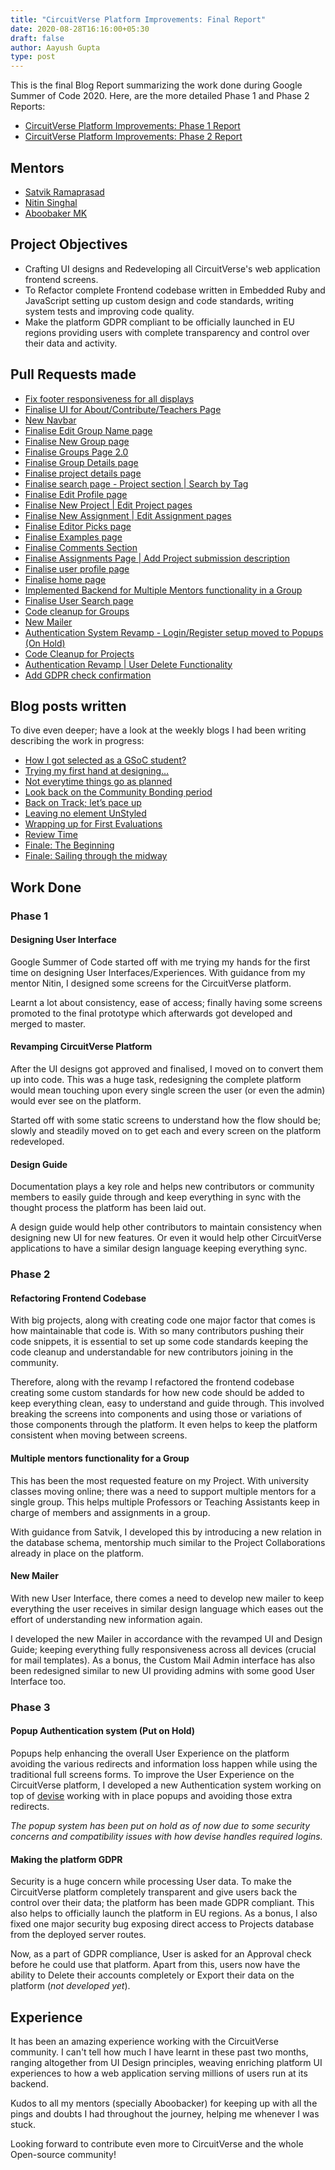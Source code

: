 ```yaml
---
title: "CircuitVerse Platform Improvements: Final Report"
date: 2020-08-28T16:16:00+05:30
draft: false
author: Aayush Gupta
type: post
---
```


This is the final Blog Report summarizing the work done during Google Summer of Code 2020.
Here, are the more detailed Phase 1 and Phase 2 Reports:
* [CircuitVerse Platform Improvements: Phase 1 Report](https://cvblog.netlify.app/posts/aayush_phase_1_report/)
* [CircuitVerse Platform Improvements: Phase 2 Report](https://cvblog.netlify.app/posts/aayush_phase_2_report/)

## Mentors
* [Satvik Ramaprasad](https://github.com/satu0king)
* [Nitin Singhal](https://github.com/nitin10s)
* [Aboobaker MK](https://github.com/tachyons)

## Project Objectives
* Crafting UI designs and Redeveloping all CircuitVerse's web application frontend screens.
* To Refactor complete Frontend codebase written in Embedded Ruby and JavaScript setting up custom design and code standards, writing system tests and improving code quality.
* Make the platform GDPR compliant to be officially launched in EU regions providing users with complete transparency and control over their data and activity.

## Pull Requests made
* [Fix footer responsiveness for all displays](https://github.com/CircuitVerse/CircuitVerse/pull/1391)
* [Finalise UI for About/Contribute/Teachers Page](https://github.com/CircuitVerse/CircuitVerse/pull/1443)
* [New Navbar](https://github.com/CircuitVerse/CircuitVerse/pull/1451)
* [Finalise Edit Group Name page](https://github.com/CircuitVerse/CircuitVerse/pull/1456)
* [Finalise New Group page](https://github.com/CircuitVerse/CircuitVerse/pull/1461)
* [Finalise Groups Page 2.0](https://github.com/CircuitVerse/CircuitVerse/pull/1485)
* [Finalise Group Details page](https://github.com/CircuitVerse/CircuitVerse/pull/1478)
* [Finalise project details page](https://github.com/CircuitVerse/CircuitVerse/pull/1495)
* [Finalise search page - Project section | Search by Tag](https://github.com/CircuitVerse/CircuitVerse/pull/1497)
* [Finalise Edit Profile page](https://github.com/CircuitVerse/CircuitVerse/pull/1501)
* [Finalise New Project | Edit Project pages](https://github.com/CircuitVerse/CircuitVerse/pull/1504)
* [Finalise New Assignment | Edit Assignment pages](https://github.com/CircuitVerse/CircuitVerse/pull/1505)
* [Finalise Editor Picks page](https://github.com/CircuitVerse/CircuitVerse/pull/1506)
* [Finalise Examples page](https://github.com/CircuitVerse/CircuitVerse/pull/1507)
* [Finalise Comments Section ](https://github.com/CircuitVerse/CircuitVerse/pull/1511)
* [Finalise Assignments Page | Add Project submission description](https://github.com/CircuitVerse/CircuitVerse/pull/1514)
* [Finalise user profile page](https://github.com/CircuitVerse/CircuitVerse/pull/1522)
* [Finalise home page](https://github.com/CircuitVerse/CircuitVerse/pull/1524)
* [Implemented Backend for Multiple Mentors functionality in a Group](https://github.com/CircuitVerse/CircuitVerse/pull/1559)
* [Finalise User Search page](https://github.com/CircuitVerse/CircuitVerse/pull/1580)
* [Code cleanup for Groups](https://github.com/CircuitVerse/CircuitVerse/pull/1597)
* [New Mailer](https://github.com/CircuitVerse/CircuitVerse/pull/1600)
* [Authentication System Revamp - Login/Register setup moved to Popups (On Hold)](https://github.com/CircuitVerse/CircuitVerse/pull/1602)
* [Code Cleanup for Projects](https://github.com/CircuitVerse/CircuitVerse/pull/1611)
* [Authentication Revamp | User Delete Functionality](https://github.com/CircuitVerse/CircuitVerse/pull/1617)
* [Add GDPR check confirmation](https://github.com/CircuitVerse/CircuitVerse/pull/1625)

## Blog posts written
To dive even deeper; have a look at the weekly blogs I had been writing describing the work in progress:
* [How I got selected as a GSoC student?](https://medium.com/@aayush05/how-i-got-selected-as-a-gsoc-student-b5ab076446b)
* [Trying my first hand at designing…](https://medium.com/@aayush05/trying-my-first-hand-at-designing-d94859f8d3f3)
* [Not everytime things go as planned](https://medium.com/@aayush05/not-everytime-things-go-as-planned-35bcb4452c5)
* [Look back on the Community Bonding period](https://medium.com/@aayush05/look-back-on-the-community-bonding-period-e4bd69f9d218)
* [Back on Track; let’s pace up](https://medium.com/@aayush05/back-on-track-lets-pace-up-fe42fe085d76)
* [Leaving no element UnStyled](https://medium.com/@aayush05/leaving-no-element-unstyled-c7b65a1ebd29)
* [Wrapping up for First Evaluations](https://medium.com/@aayush05/wrapping-up-for-first-evaluations-62873c5a0c5f)
* [Review Time](https://medium.com/@aayush05/review-time-6212b11b8f3c)
* [Finale: The Beginning](https://medium.com/@aayush05/finale-the-beginning-9f1287889d92)
* [Finale: Sailing through the midway](https://medium.com/@aayush05/finale-sailing-through-the-midway-6352c64ca47f)

## Work Done
### Phase 1
#### Designing User Interface
Google Summer of Code started off with me trying my hands for the first time on designing User Interfaces/Experiences. With guidance from my mentor Nitin, I designed some screens for the CircuitVerse platform.

Learnt a lot about consistency, ease of access; finally having some screens promoted to the final prototype which afterwards got developed and merged to master.

#### Revamping CircuitVerse Platform
After the UI designs got approved and finalised, I moved on to convert them up into code. This was a huge task, redesigning the complete platform would mean touching upon every single screen the user (or even the admin) would ever see on the platform.

Started off with some static screens to understand how the flow should be; slowly and steadily moved on to get each and every screen on the platform redeveloped.

#### Design Guide
Documentation plays a key role and helps new contributors or community members to easily guide through and keep everything in sync with the thought process the platform has been laid out.

A design guide would help other contributors to maintain consistency when designing new UI for new features. Or even it would help other CircuitVerse applications to have a similar design language keeping everything sync.

### Phase 2
#### Refactoring Frontend Codebase
With big projects, along with creating code one major factor that comes is how maintainable that code is. With so many contributors pushing their code snippets, it is essential to set up some code standards keeping the code cleanup and understandable for new contributors joining in the community.

Therefore, along with the revamp I refactored the frontend codebase creating some custom standards for how new code should be added to keep everything clean, easy to understand and guide through. This involved breaking the screens into components and using those or variations of those components through the platform. It even helps to keep the platform consistent when moving between screens.

#### Multiple mentors functionality for a Group
This has been the most requested feature on my Project. With university classes moving online; there was a need to support multiple mentors for a single group. This helps multiple Professors or Teaching Assistants keep in charge of members and assignments in a group.

With guidance from Satvik, I developed this by introducing a new relation in the database schema, mentorship much similar to the Project Collaborations already in place on the platform.

#### New Mailer
With new User Interface, there comes a need to develop new mailer to keep everything the user receives in similar design language which eases out the effort of understanding new information again.

I developed the new Mailer in accordance with the revamped UI and Design Guide; keeping everything fully responsiveness across all devices (crucial for mail templates). As a bonus, the Custom Mail Admin interface has also been redesigned similar to new UI providing admins with some good User Interface too.

### Phase 3
#### Popup Authentication system (Put on Hold)
Popups help enhancing the overall User Experience on the platform avoiding the various redirects and information loss happen while using the traditional full screens forms. To improve the User Experience on the CircuitVerse platform, I developed a new Authentication system working on top of [devise](https://github.com/heartcombo/devise) working with in place popups and avoiding those extra redirects.

*The popup system has been put on hold as of now due to some security concerns and compatibility issues with how devise handles required logins.*

#### Making the platform GDPR
Security is a huge concern while processing User data. To make the CircuitVerse platform completely transparent and give users back the control over their data; the platform has been made GDPR compliant. This also helps to officially launch the platform in EU regions. As a bonus, I also fixed one major security bug exposing direct access to Projects database from the deployed server routes.

Now, as a part of GDPR compliance, User is asked for an Approval check before he could use that platform. Apart from this, users now have the ability to Delete their accounts completely or Export their data on the platform (*not developed yet*).

## Experience
It has been an amazing experience working with the CircuitVerse community. I can't tell how much I have learnt in these past two months, ranging altogether from UI Design principles, weaving enriching platform UI experiences to how a web application serving millions of users run at its backend.

Kudos to all my mentors (specially Aboobacker) for keeping up with all the pings and doubts I had throughout the journey, helping me whenever I was stuck.

Looking forward to contribute even more to CircuitVerse and the whole Open-source community!
